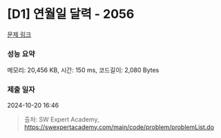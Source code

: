 # [D1] 연월일 달력 - 2056 

[문제 링크](https://swexpertacademy.com/main/code/problem/problemDetail.do?contestProbId=AV5QLkdKAz4DFAUq) 

### 성능 요약

메모리: 20,456 KB, 시간: 150 ms, 코드길이: 2,080 Bytes

### 제출 일자

2024-10-20 16:46



> 출처: SW Expert Academy, https://swexpertacademy.com/main/code/problem/problemList.do